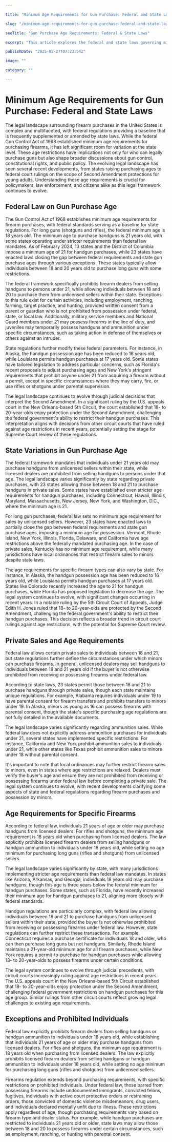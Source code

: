 ```yaml
---

title: "Minimum Age Requirements for Gun Purchase: Federal and State Laws"

slug: "/minimum-age-requirements-for-gun-purchase-federal-and-state-laws/"

seoTitle: "Gun Purchase Age Requirements: Federal & State Laws"

excerpt: "This article explores the federal and state laws governing minimum age requirements for gun purchases in the United States, examining how these regulations have evolved and vary across the country."

publishDate: "2025-05-27T07:23:54Z"

image: ""

category: ""

---
```



# Minimum Age Requirements for Gun Purchase: Federal and State Laws

The legal landscape surrounding firearm purchases in the United States is complex and multifaceted, with federal regulations providing a baseline that is frequently supplemented or amended by state laws. While the federal Gun Control Act of 1968 established minimum age requirements for purchasing firearms, it has left significant room for variation at the state level. These age restrictions have implications not only for who can legally purchase guns but also shape broader discussions about gun control, constitutional rights, and public policy. The evolving legal landscape has seen several recent developments, from states raising purchasing ages to federal court rulings on the scope of Second Amendment protections for young adults. Understanding these age requirements is crucial for policymakers, law enforcement, and citizens alike as this legal framework continues to evolve.


## Federal Law on Gun Purchase Age

The Gun Control Act of 1968 establishes minimum age requirements for firearm purchases, with federal standards serving as a baseline for state regulations. For long guns (shotguns and rifles), the federal minimum age is 18 years old. The minimum age to purchase handguns is 21 years old, with some states operating under stricter requirements than federal law mandates. As of February 2024, 13 states and the District of Columbia impose a minimum age of 21 for handgun purchases, while 23 states have enacted laws closing the gap between federal requirements and state gun purchase ages through various exceptions. These states typically allow individuals between 18 and 20 years old to purchase long guns with some restrictions.

The federal framework specifically prohibits firearm dealers from selling handguns to persons under 21, while allowing individuals between 18 and 20 to purchase them from unlicensed sellers within their state. Exceptions to this rule exist for certain activities, including employment, ranching, farming, target practice, and hunting, provided written consent from a parent or guardian who is not prohibited from possession under federal, state, or local law. Additionally, military service members and National Guard members under 21 may possess firearms in the line of duty, and juveniles may temporarily possess handguns and ammunition under specific circumstances, such as taking action in defense of themselves or others against an intruder.

State regulations further modify these federal parameters. For instance, in Alaska, the handgun possession age has been reduced to 16 years old, while Louisiana permits handgun purchases at 17 years old. Some states have tailored legislation to address particular concerns, such as Florida's recent proposals to adjust purchasing ages and New York's stringent requirements that prohibit anyone under 21 from acquiring a firearm without a permit, except in specific circumstances where they may carry, fire, or use rifles or shotguns under parental supervision.

The legal landscape continues to evolve through judicial decisions that interpret the Second Amendment. In a significant ruling by the U.S. appeals court in the New Orleans-based 5th Circuit, the court established that 18- to 20-year-olds enjoy protection under the Second Amendment, challenging the federal government's ability to restrict their handgun purchases. This interpretation aligns with decisions from other circuit courts that have ruled against age restrictions in recent years, potentially setting the stage for Supreme Court review of these regulations.


## State Variations in Gun Purchase Age

The federal framework mandates that individuals under 21 years old may purchase handguns from unlicensed sellers within their state, while licensed dealers are prohibited from selling handguns to persons under that age. The legal landscape varies significantly by state regarding private purchases, with 23 states allowing those between 18 and 21 to purchase handguns in private sales. Some states have established even stricter age requirements for handgun purchases, including Connecticut, Hawaii, Illinois, Maryland, Massachusetts, New Jersey, New York, and Washington, D.C., where the minimum age is 21.

For long gun purchases, federal law sets no minimum age requirement for sales by unlicensed sellers. However, 23 states have enacted laws to partially close the gap between federal requirements and state gun purchase ages, imposing a minimum age for possession. Vermont, Rhode Island, New York, Illinois, Florida, Delaware, and California have age restrictions above the federally mandated purchasing age. In the case of private sales, Kentucky has no minimum age requirement, while many jurisdictions have local ordinances that restrict firearm sales to minors despite state laws.

The age requirements for specific firearm types can also vary by state. For instance, in Alaska, the handgun possession age has been reduced to 16 years old, while Louisiana permits handgun purchases at 17 years old. States like Colorado recently increased the age to 21 for handgun purchases, while Florida has proposed legislation to decrease the age. The legal system continues to evolve, with significant changes occurring in recent years. In a notable ruling by the 5th Circuit Court of Appeals, Judge Edith H. Jones ruled that 18- to 20-year-olds are protected by the Second Amendment, challenging the federal government's ability to restrict their handgun purchases. This decision reflects a broader trend in circuit court rulings against age restrictions, with the potential for Supreme Court review.


## Private Sales and Age Requirements

Federal law allows certain private sales to individuals between 18 and 21, but state regulations further define the circumstances under which minors can purchase firearms. In general, unlicensed dealers may sell handguns to individuals between 18 and 21 years old if the buyer is not otherwise prohibited from receiving or possessing firearms under federal law.

According to state laws, 23 states permit those between 18 and 21 to purchase handguns through private sales, though each state maintains unique regulations. For example, Alabama requires individuals under 19 to have parental consent for firearm transfers and prohibits transfers to minors under 19. In Alaska, minors as young as 16 can possess firearms with parental consent, though the state's specific purchasing age regulations are not fully detailed in the available documents.

The legal landscape varies significantly regarding ammunition sales. While federal law does not explicitly address ammunition purchases for individuals under 21, several states have implemented specific restrictions. For instance, California and New York prohibit ammunition sales to individuals under 21, while other states like Texas prohibit ammunition sales to minors under 18 without parental consent.

It's important to note that local ordinances may further restrict firearm sales to minors, even in states where age restrictions are relaxed. Dealers must verify the buyer's age and ensure they are not prohibited from receiving or possessing firearms under federal law before completing a private sale. The legal system continues to evolve, with recent developments clarifying some aspects of state and federal regulations regarding firearm purchases and possession by minors.


## Age Requirements for Specific Firearms

According to federal law, individuals 21 years of age or older may purchase handguns from licensed dealers. For rifles and shotguns, the minimum age requirement is 18 years old when purchasing from licensed dealers. The law explicitly prohibits licensed firearm dealers from selling handguns or handgun ammunition to individuals under 18 years old, while setting no age minimum for purchasing long guns (rifles and shotguns) from unlicensed sellers.

The legal landscape varies significantly by state, with many jurisdictions implementing stricter age requirements than federal law mandates. In states like Arizona, Arkansas, and Georgia, individuals 18 years old may purchase handguns, though this age is three years below the federal minimum for handgun purchases. Some states, such as Florida, have recently increased their minimum age for handgun purchases to 21, aligning more closely with federal standards.

Handgun regulations are particularly complex, with federal law allowing individuals between 18 and 21 to purchase handguns from unlicensed sellers within their state, provided the buyer is not otherwise prohibited from receiving or possessing firearms under federal law. However, state regulations can further restrict these transactions. For example, Connecticut requires a purchase certificate for individuals 18 and older, who can then purchase long guns but not handguns. Similarly, Rhode Island maintains a 21-year-old minimum age for all firearm purchases, while New York requires a permit-to-purchase for handgun purchases while allowing 18- to 20-year-olds to possess firearms under certain conditions.

The legal system continues to evolve through judicial precedents, with circuit courts increasingly ruling against age restrictions in recent years. The U.S. appeals court in the New Orleans-based 5th Circuit established that 18- to 20-year-olds enjoy protection under the Second Amendment, challenging federal government restrictions on handgun purchases for this age group. Similar rulings from other circuit courts reflect growing legal challenges to existing age requirements.


## Exceptions and Prohibited Individuals

Federal law explicitly prohibits firearm dealers from selling handguns or handgun ammunition to individuals under 18 years old, while establishing that individuals 21 years of age or older may purchase handguns from licensed dealers. For rifles and shotguns, the minimum age requirement is 18 years old when purchasing from licensed dealers. The law explicitly prohibits licensed firearm dealers from selling handguns or handgun ammunition to individuals under 18 years old, while setting no age minimum for purchasing long guns (rifles and shotguns) from unlicensed sellers.

Firearms regulation extends beyond purchasing requirements, with specific restrictions on prohibited individuals. Under federal law, those barred from possessing firearms include undocumented immigrants, convicted felons, fugitives, individuals with active court protective orders or restraining orders, those convicted of domestic violence misdemeanors, drug users, and individuals declared mentally unfit due to illness. These restrictions apply regardless of age, though purchasing requirements vary based on firearm type and dealer status. For example, while handgun purchases are restricted to individuals 21 years old or older, state laws may allow those between 18 and 20 to possess firearms under certain circumstances, such as employment, ranching, or hunting with parental consent.

